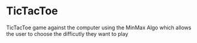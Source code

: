 # TicTacToe
 TicTacToe game against the computer using the MinMax Algo which allows the user to choose the difficutly they want to play
